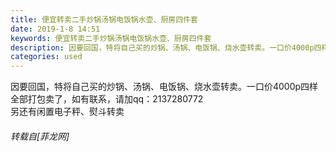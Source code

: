 ```yaml
---
title: 便宜转卖二手炒锅汤锅电饭锅水壶、厨房四件套
date: 2019-1-8 14:51
keywords: 便宜转卖二手炒锅汤锅电饭锅水壶、厨房四件套
description: 因要回国，特将自己买的炒锅、汤锅、电饭锅、烧水壶转卖。一口价4000p四样全部打包卖了，如有联系，请加qq：2137280772另还有闲置电子秤、熨斗转卖
categories: used
---
```

<td class="t_f" id="postmessage_2641297">

因要回国，特将自己买的炒锅、汤锅、电饭锅、烧水壶转卖。一口价4000p四样全部打包卖了，如有联系，请加qq：2137280772<br/>
另还有闲置电子秤、熨斗转卖</td>
###### 转载自[菲龙网]